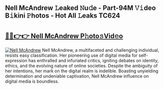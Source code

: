 ## Nell McAndrew 𝙻eaked 𝙽u𝚍e - Part-94M 𝚅𝚒deo B𝚒kini 𝙿hotos - Hot All 𝙻eaks TC624

# <h2><a href="http://ld65ya.urlbe.top/?page=Nell+McAndrew">🔗🔗👉👉 Nell McAndrew P𝚑oto𝚜Vid𝚎o</a></h2>

[![Nell McAndrew](https://i.imgur.com/eBuTRDB.gif)](http://ld65ya.urlbe.top/?page=Nell+McAndrew)
Nell McAndrew, a multifaceted and challenging individual, resists easy classification. Her pioneering use of digital media for self-expression has enthralled and infuriated critics, igniting debates on identity, ethics, and the evolving nature of online societies. Despite the ambiguity of her intentions, her mark on the digital realm is indelible. Boasting unyielding determination and undeniable captivation, Nell McAndrew influence on digital media is boundless.
